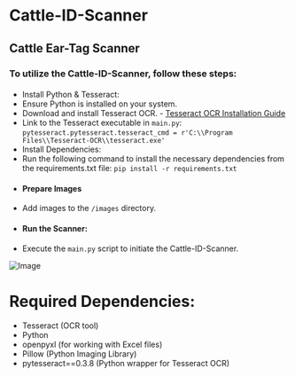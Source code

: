 # Cattle-ID-Scanner
## Cattle Ear-Tag Scanner
### To utilize the Cattle-ID-Scanner, follow these steps:
####
- Install Python & Tesseract:
- Ensure Python is installed on your system.
- Download and install Tesseract OCR. - [Tesseract OCR Installation Guide](https://tesseract-ocr.github.io/tessdoc/Installation.html)
- Link to the Tesseract executable in ```main.py```:
```pytesseract.pytesseract.tesseract_cmd = r'C:\\Program Files\\Tesseract-OCR\\tesseract.exe'```
- Install Dependencies:
- Run the following command to install the necessary dependencies from the requirements.txt file:
```pip install -r requirements.txt```
- #### Prepare Images
- Add images to the ```/images``` directory.
- #### Run the Scanner:
- Execute the ```main.py``` script to initiate the Cattle-ID-Scanner.

![Image](https://github.com/LogicHarvest/Cattle-ID-Scanner/blob/main/cid-cov.jpg)

# Required Dependencies:
- Tesseract (OCR tool)
- Python
- openpyxl (for working with Excel files)
- Pillow (Python Imaging Library)
- pytesseract==0.3.8 (Python wrapper for Tesseract OCR)
